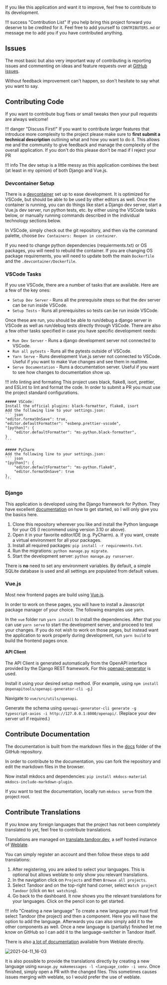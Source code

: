 If you like this application and want it to improve, feel free to contribute to its development.

!!! success "Contribution List"
If you help bring this project forward you deserve to be credited for it.
Feel free to add yourself to `CONTRIBUTERS.md` or message me to add you if you have contributed anything.

## Issues

The most basic but also very important way of contributing is reporting issues and commenting on ideas and feature requests
over at [GitHub issues](https://github.com/vabene1111/recipes/issues).

Without feedback improvement can't happen, so don't hesitate to say what you want to say.

## Contributing Code

If you want to contribute bug fixes or small tweaks then your pull requests are always welcome!

!!! danger "Discuss First!"
If you want to contribute larger features that introduce more complexity to the project please
make sure to **first submit a technical description** outlining what and how you want to do it.
This allows me and the community to give feedback and manage the complexity of the overall
application. If you don't do this please don't be mad if I reject your PR

!!! info
The dev setup is a little messy as this application combines the best (at least in my opinion) of both Django and Vue.js.

### Devcontainer Setup

There is a [devcontainer](https://containers.dev) set up to ease development. It is optimized for VSCode, but should be able to
be used by other editors as well. Once the container is running, you can do things like start a Django dev server, start a Vue.js
dev server, run python tests, etc. by either using the VSCode tasks below, or manually running commands described in the individual
technology sections below.

In VSCode, simply check out the git repository, and then via the command palette, choose `Dev Containers: Reopen in container`.

If you need to change python dependencies (requierments.txt) or OS packages, you will need to rebuild the container. If you are
changing OS package requirements, you will need to update both the main `Dockerfile` and the `.devcontainer/Dockerfile`.

### VSCode Tasks

If you use VSCode, there are a number of tasks that are available. Here are a few of the key ones:

-   `Setup Dev Server` - Runs all the prerequisite steps so that the dev server can be run inside VSCode.
-   `Setup Tests` - Runs all prerequisites so tests can be run inside VSCode.

Once these are run, you should be able to run/debug a django server in VSCode as well as run/debug tests directly through VSCode.
There are also a few other tasks specified in case you have specific development needs:

-   `Run Dev Server` - Runs a django development server not connected to VSCode.
-   `Run all pytests` - Runs all the pytests outside of VSCode.
-   `Yarn Serve` - Runs development Vue.js server not connected to VSCode. Useful if you want to make Vue changes and see them in realtime.
-   `Serve Documentation` - Runs a documentation server. Useful if you want to see how changes to documentation show up.

!!! info linting and formating
This project uses black, flake8, isort, prettier, and ESLint to lint and format the code. In order to submit a PR you must use the
project standard configurations.

    ##### VSCode:
    Install the official plugins: black-formatter, flake8, isort
    Add the following line to your settings.json:
    ``` json
    "editor.formatOnSave": true,
    "editor.defaultFormatter": "esbenp.prettier-vscode",
    "[python]": {
        "editor.defaultFormatter": "ms-python.black-formatter",
    }
    ```

    ##### PyCharm
    Add the following line to your settings.json:
    ``` json
    "[python]": {
        "editor.defaultFormatter": "ms-python.flake8",
        "editor.formatOnSave": true
    },
    ```

### Django

This application is developed using the Django framework for Python. They have excellent
[documentation](https://www.djangoproject.com/start/) on how to get started, so I will only give you the basics here.

1. Clone this repository wherever you like and install the Python language for your OS (I recommend using version 3.10 or above).
2. Open it in your favorite editor/IDE (e.g. PyCharm).
   a. If you want, create a virtual environment for all your packages.
3. Install all required packages: `pip install -r requirements.txt`.
4. Run the migrations: `python manage.py migrate`.
5. Start the development server: `python manage.py runserver`.

There is **no** need to set any environment variables. By default, a simple SQLite database is used and all settings are
populated from default values.

### Vue.js

Most new frontend pages are build using [Vue.js](https://vuejs.org/).

In order to work on these pages, you will have to install a Javascript package manager of your choice. The following examples use yarn.

In the `vue` folder run `yarn install` to install the dependencies. After that you can use `yarn serve` to start the development server,
and proceed to test your changes. If you do not wish to work on those pages, but instead want the application to work properly during
development, run `yarn build` to build the frontend pages once.

#### API Client

The API Client is generated automatically from the OpenAPI interface provided by the Django REST framework.
For this [openapi-generator](https://github.com/OpenAPITools/openapi-generator) is used.

Install it using your desired setup method. (For example, using `npm install @openapitools/openapi-generator-cli -g`.)

Navigate to `vue/src/utils/openapi`.

Generate the schema using `openapi-generator-cli generate -g typescript-axios -i http://127.0.0.1:8000/openapi/`. (Replace your dev server url if required.)

## Contribute Documentation

The documentation is built from the markdown files in the [docs](https://github.com/vabene1111/recipes/tree/develop/docs)
folder of the GitHub repository.

In order to contribute to the documentation, you can fork the repository and edit the markdown files in the browser.

Now install mkdocs and dependencies: `pip install mkdocs-material mkdocs-include-markdown-plugin`.

If you want to test the documentation, locally run `mkdocs serve` from the project root.

## Contribute Translations

If you know any foreign languages that the project has not been completely translated to yet, feel free to contribute translations.

Translations are managed on [translate.tandoor.dev](https://translate.tandoor.dev/), a self hosted instance of [Weblate](https://weblate.org/de/).

You can simply register an account and then follow these steps to add translations:

1. After registering, you are asked to select your languages. This is optional but allows weblate to only show you relevant translations.
2. In the navigation click on `Projects` and then `Browse all projects`.
3. Select Tandoor and on the top-right hand corner, select `Watch project Tandoor` (click on `Not watching`).
4. Go back to the dashboard. It now shows you the relevant translations for your languages. Click on the pencil icon to get started.

!!! info "Creating a new language"
To create a new language you must first select Tandoor (the project) and then a component.
Here you will have the option to add the language. Afterwards you can also simply add it to the other components as well.
Once a new language is (partially) finished let me know on GitHub so I can add it to the language-switcher in Tandoor itself.

There is also [a lot of documentation](https://docs.weblate.org/en/latest/user/translating.html) available from Weblate directly.

![2021-04-11_16-03](https://user-images.githubusercontent.com/6819595/114307359-926e0380-9adf-11eb-9a2b-febba56e4d8c.gif)

It is also possible to provide the translations directly by creating a new language
using `manage.py makemessages -l <language_code> -i venv`. Once finished, simply open a PR with the changed files. This sometimes causes issues merging
with weblate, so I would prefer the use of weblate.

